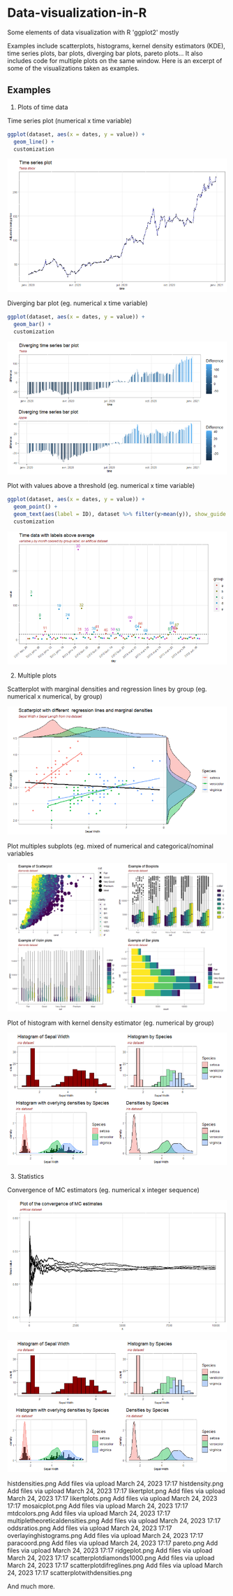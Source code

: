 # Data-visualization-in-R
Some elements of data visualization with R 'ggplot2' mostly

Examples include scatterplots, histograms, kernel density estimators (KDE), time series plots, bar plots, diverging bar plots, pareto plots...
It also includes code for multiple plots on the same window. Here is an excerpt of some of the visualizations taken as examples.

## Examples

1. Plots of time data

Time series plot (numerical x time variable)

```r
ggplot(dataset, aes(x = dates, y = value)) +
  geom_line() + 
  customization
```

![timeseries1](/assets/timeseries1.png)

Diverging bar plot (eg. numerical x time variable)

```r
ggplot(dataset, aes(x = dates, y = value)) +
  geom_bar() + 
  customization
```

![divergingbarplot](/assets/divergingbarplot.png)

Plot with values above a threshold (eg. numerical x time variable)

```r
ggplot(dataset, aes(x = dates, y = value)) +
  geom_point() +                                                                         
  geom_text(aes(label = ID), dataset %>% filter(y>mean(y)), show_guide  = FALSE) +                           
  customization
```

![timeseries4](/assets/timeseries4.png)

2. Multiple plots

Scatterplot with marginal densities and regression lines by group (eg. numerical x numerical, by group)

![composite1](/assets/composite1.png)

Plot multiples subplots (eg. mixed of numerical and categorical/nominal variables

![dashboard1](/assets/dashboard1.png)

Plot of histogram with kernel density estimator (eg. numerical by group)

![histdensities](/assets/histdensities.png)

3. Statistics

Convergence of MC estimators (eg. numerical x integer sequence)

![convergence](/assets/convergence.png)

![histdensities](/assets/histdensities.png)

 histdensities.png
Add files via upload
March 24, 2023 17:17
histdensity.png
Add files via upload
March 24, 2023 17:17
likertplot.png
Add files via upload
March 24, 2023 17:17
likertplots.png
Add files via upload
March 24, 2023 17:17
mosaicplot.png
Add files via upload
March 24, 2023 17:17
mtdcolors.png
Add files via upload
March 24, 2023 17:17
multipletheoreticaldensities.png
Add files via upload
March 24, 2023 17:17
oddsratios.png
Add files via upload
March 24, 2023 17:17
overlayinghistograms.png
Add files via upload
March 24, 2023 17:17
paracoord.png
Add files via upload
March 24, 2023 17:17
pareto.png
Add files via upload
March 24, 2023 17:17
ridgeplot.png
Add files via upload
March 24, 2023 17:17
scatterplotdiamonds1000.png
Add files via upload
March 24, 2023 17:17
scatterplotdifreglines.png
Add files via upload
March 24, 2023 17:17
scatterplotwithdensities.png 

And much more.
